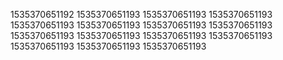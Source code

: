 1535370651192
1535370651193
1535370651193
1535370651193
1535370651193
1535370651193
1535370651193
1535370651193
1535370651193
1535370651193
1535370651193
1535370651193
1535370651193
1535370651193
1535370651193